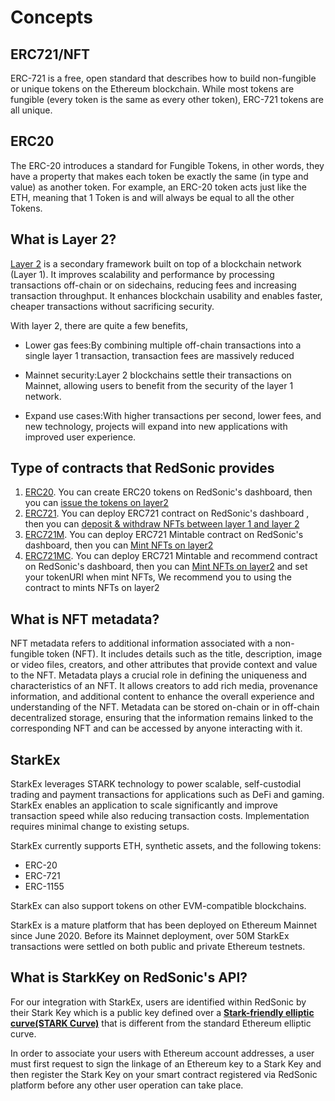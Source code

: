 # Concepts

## ERC721/NFT

ERC-721 is a free, open standard that describes how to build non-fungible or unique tokens on the Ethereum blockchain. While most tokens are fungible (every token is the same as every other token), ERC-721 tokens are all unique.

## ERC20

The ERC-20 introduces a standard for Fungible Tokens, in other words, they have a property that makes each token be exactly the same (in type and value) as another token. For example, an ERC-20 token acts just like the ETH, meaning that 1 Token is and will always be equal to all the other Tokens.

## What is Layer 2?

[Layer 2](https://academy.binance.com/en/glossary/layer-2) is a secondary framework built on top of a blockchain network (Layer 1). It improves scalability and performance by processing transactions off-chain or on sidechains, reducing fees and increasing transaction throughput. It enhances blockchain usability and enables faster, cheaper transactions without sacrificing security.

With layer 2, there are quite a few benefits,

- Lower gas fees:By combining multiple off-chain transactions into a single layer 1 transaction, transaction fees are massively reduced

- Mainnet security:Layer 2 blockchains settle their transactions on Mainnet, allowing users to benefit from the security of the layer 1 network.

- Expand use cases:With higher transactions per second, lower fees, and new technology, projects will expand into new applications with improved user experience.

## Type of contracts that RedSonic provides
1. [ERC20](https://github.com/reddio-com/contract_sample/blob/main/src/contracts/ERC20General.sol). You can create ERC20 tokens on RedSonic's dashboard, then you can [issue the tokens on layer2](https://docs.reddio.com/guide/getting-started/issue-tokens-on-layer2.html)
2. [ERC721](https://github.com/reddio-com/contract_sample/blob/main/src/contracts/ERC721General.sol). You can deploy ERC721 contract on RedSonic's dashboard , then you can [deposit & withdraw NFTs between layer 1 and layer 2](https://docs.reddio.com/guide/getting-started/transfer-nfts-between-layer-1-and-layer-2.html)
3. [ERC721M](https://github.com/reddio-com/contract_sample/blob/main/src/contracts/ERC721MintFor.sol). You can deploy ERC721 Mintable contract on RedSonic's dashboard, then you can [Mint NFTs on layer2](https://docs.reddio.com/guide/getting-started/mint-nfts-on-layer-2.html)
4. [ERC721MC](https://sepolia.etherscan.io/address/0xb05a5851ee69b58abf3a293c241570868cc4199e#code). You can deploy ERC721 Mintable and recommend contract on RedSonic's dashboard, then you can [Mint NFTs on layer2](https://docs.reddio.com/guide/getting-started/mint-nfts-on-layer-2.html) and set your tokenURI when mint NFTs, We recommend you to using the contract to mints NFTs on layer2

## What is NFT metadata?
NFT metadata refers to additional information associated with a non-fungible token (NFT). It includes details such as the title, description, image or video files, creators, and other attributes that provide context and value to the NFT. Metadata plays a crucial role in defining the uniqueness and characteristics of an NFT. It allows creators to add rich media, provenance information, and additional content to enhance the overall experience and understanding of the NFT. Metadata can be stored on-chain or in off-chain decentralized storage, ensuring that the information remains linked to the corresponding NFT and can be accessed by anyone interacting with it.

## StarkEx

StarkEx leverages STARK technology to power scalable, self-custodial trading and payment transactions for applications such as DeFi and gaming. StarkEx enables an application to scale significantly and improve transaction speed while also reducing transaction costs. Implementation requires minimal change to existing setups.

StarkEx currently supports ETH, synthetic assets, and the following tokens:

- ERC-20
- ERC-721
- ERC-1155

StarkEx can also support tokens on other EVM-compatible blockchains.

StarkEx is a mature platform that has been deployed on Ethereum Mainnet since June 2020. Before its Mainnet deployment, over 50M StarkEx transactions were settled on both public and private Ethereum testnets.

## What is StarkKey on RedSonic's API?
For our integration with StarkEx, users are identified within RedSonic by their Stark Key which is a public key defined over a **[Stark-friendly elliptic curve(STARK Curve)](https://docs.starkware.co/starkex/stark-curve.html)** that is different from the standard Ethereum elliptic curve.

In order to associate your users with Ethereum account addresses, a user must first request to sign the linkage of an Ethereum key to a Stark Key and then register the Stark Key on your smart contract registered via RedSonic platform before any other user operation can take place.